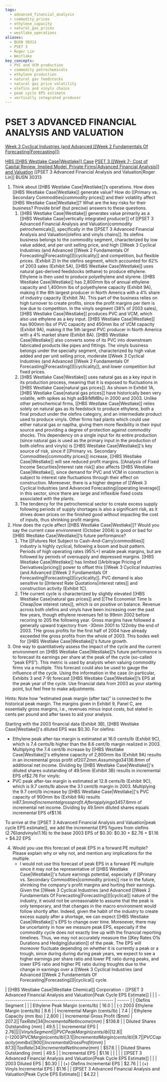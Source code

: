 ```yaml
---
tags:
  - advanced_financial_analysis
  - commodity_prices
  - ethylene_capacity
  - natural_gas_prices
  - westlake_operations
aliases:
  - BUSN 30313
  - PSET 3
  - Roger Lin
  - Westlake
key_concepts:
  - PVC and VCM production
  - commodity petrochemicals
  - ethylene production
  - natural gas feedstocks
  - natural gas price volatility
  - olefins and vinyls chains
  - peak cycle EPS estimate
  - vertically integrated producer
---
```


# PSET 3 ADVANCED FINANCIAL ANALYSIS AND VALUATION

[Week 3 Cyclical Industries (and Advanced [[Week 2 Fundamentals Of Forecasting|Forecasting]])](Week%203%20Cyclical%20Industries%20(and%20Advanced%20Forecasting).md)

[HBS [[HBS Westlake Case|Westlake]] Case](HBS%20Westlake%20Case.md)
[PSET 3 [[Week 7- Cost of Capital Review, Implied Model, Private Firms|Advanced Financial Analysis]] and Valuation](PSET%203%20Advanced%20Financial%20Analysis%20and%20Valuation.md)
[[PSET 3 Advanced Financial Analysis and Valuation|Roger Lin]]
BUSN 30313

1. Think about [[HBS Westlake Case|Westlake]]’s operations. How does [[HBS Westlake Case|Westlake]] generate value? How do [[Primary vs. Secondary Commodities|commodity prices]] and their volatility affect [[HBS Westlake Case|Westlake]]? What are the key risks for their business? Provide brief (but precise) answers to these questions.
	1. [[HBS Westlake Case|Westlake]] generates value primarily as a [[HBS Westlake Case|vertically integrated producer]] of [[PSET 3 Advanced Financial Analysis and Valuation|commodity petrochemicals]], specifically in the [[PSET 3 Advanced Financial Analysis and Valuation|olefins and vinyls chains]]. Its olefins business belongs to the commodity segment, characterized by low value added, and per unit selling price, and high [[Week 3 Cyclical Industries (and Advanced [[Week 2 Fundamentals Of Forecasting|Forecasting]])|cyclicality]] and competition, but flexible prices. (Exhibit 2) In the olefins segment, which accounted for 62% of 2003 sales (Exhibit 5A), [[HBS Westlake Case|Westlake]] uses natural gas-derived feedstocks (ethane) to produce ethylene. Ethylene is then used to produce polyethylene and styrene. [[HBS Westlake Case|Westlake]] has 2,800mm lbs of annual ethylene capacity and 1,400mm lbs of polyethylene capacity (Exhibit 9A), making it the 8th largest producer in North America with a 4% share of industry capacity (Exhibit 7A). This part of the business relies on high turnover to create profits, since the profit margins per item is low due to competition. In the vinyls segment (38% of 2003 sales), [[HBS Westlake Case|Westlake]] produces PVC and VCM, which also use ethylene as a key input. [[HBS Westlake Case|Westlake]] has 900mm lbs of PVC capacity and 450mm lbs of VCM capacity (Exhibit 9A), making it the 5th largest PVC producer in North America with a 4% market share (Exhibit 8A). [[HBS Westlake Case|Westlake]] also converts some of its PVC into downstream fabricated products like pipes and fittings. The vinyls business belongs under the specialty segment, characterized by high value added and per unit selling price, moderate [[Week 3 Cyclical Industries (and Advanced [[Week 2 Fundamentals Of Forecasting|Forecasting]])|cyclicality]], and lower competition but fixed prices.
	2. [[HBS Westlake Case|Westlake]] uses natural gas as a key input in its production process, meaning that it is exposed to fluctuations in [[HBS Westlake Case|natural gas prices]]. As shown in Exhibit 1A, [[HBS Westlake Case|natural gas prices]] have historically been very volatile, with spikes as high as$9/MMBtu in 2000 and 2003. Unlike other petrochemical firms, [[HBS Westlake Case|Westlake]] relies solely on natural gas as its feedstock to produce ethylene, both a final product under the olefins category, and an intermediate product used to produce vinyls. Other firms had plants which could use either natural gas or naptha, giving them more flexibility in their input source and providing a degree of protection against commodity shocks. This dependency on a single input for its entire production (since natural gas is used as the primary input in the production of both olefins and vinyls) is [[HBS Westlake Case|Westlake]]'s key source of risk, since if [[Primary vs. Secondary Commodities|commodity prices]] increase, [[HBS Westlake Case|Westlake]] will see reduced profit margins. [[Analysis of Fixed Income Securities|Interest rate risk]] also affects [[HBS Westlake Case|Westlake]], since demand for PVC and VCM in construction is subject to interest rate fluctuations through their effect on construction. Moreoever, there is a higher degree of [[Week 3 Cyclical Industries (and Advanced Forecasting)|operating leverage]] in this sector, since there are large and inflexible fixed costs associated with the plants.
	4. The tendency for the petrochemical sector to create excess supply following periods of supply shortages is also a significant risk, as it drives down prices on the finished good without impacting the cost of inputs, thus shrinking profit margins.
2. How does the cycle affect [[HBS Westlake Case|Westlake]]? Would you say the current case environment (October 2004) is good or bad for [[HBS Westlake Case|Westlake]]’s future performance?
	1. The [[Futures Not Subject to Cash-And-Carry|commodities]] industry is highly cyclical, following a boom and bust pattern. Periods of high operating rates (95%+) enable peak margins, but are followed by periods of oversupply and depressed margins. [[HBS Westlake Case|Westlake]] has limited [[Arbitrage Pricing of Derivatives|pricing]] power to offset this [[Week 3 Cyclical Industries (and Advanced [[Week 2 Fundamentals Of Forecasting|Forecasting]])|cyclicality]]. PVC demand is also sensitive to [[Interest Rate Quotations|interest rates]] and construction activity (Exhibit 1C).
	2. THe current cycle is characterized by slightly elevated [[HBS Westlake Case|natural gas prices]] and [[The Economist Time Is Cheap|low interest rates]], which is on positive on balance. Revenue across both olefins and vinyls have been increasing over the past few years, though ethylene revenues fell to 99$m$in 2002 before recoring to 205 the following year. Gross margins have followed a generally upward trajectory from -30$m$in 2001 to 122$m$by the end of 2003. THe gross profits for the first half of 2004 have already exceeded the gross profits from the whole of 2003. This bodes well for [[HBS Westlake Case|Westlake]]'s future growth.
3. One way to quantitatively assess the impact of the cycle and the current environment on [[HBS Westlake Case|Westlake]]’s future performance is to forecast its earnings per share at the peak of the cycle (so-called “peak EPS”). This metric is used by analysts when valuing commodity firms via a multiple. This forecast could also be used to gauge the influence of the cycle. Using the information in the case (in particular, Exhibits 3 and 7-9) forecast [[HBS Westlake Case|Westlake]]’s EPS at the peak year of the cycle. Use financial data from 2003 as your starting point, but feel free to make adjustments.

Hints: Note how “estimated peak margin (after tax)” is connected to the historical peak margin. The margins given in Exhibit 9, Panel C, are essentially gross margins, i.e., revenues minus input costs, but stated in cents per pound and after taxes to aid your analysis.

Starting with the 2003 financial data (Exhibit 3B), [[HBS Westlake Case|Westlake]]'s diluted EPS was $0.30.
For olefins:

+ Ethylene peak after-tax margin is estimated at 16.0 cents/lb (Exhibit 9C), which is 7.4 cents/lb higher than the 8.6 cent/lb margin realized in 2003. Multiplying the 7.4 cent/lb increase by [[HBS Westlake Case|Westlake]]'s ethylene capacity of 2,800mm lbs (Exhibit 9A) results in an incremental gross profit of$207.2mm. Assuming a 34% tax rate (Exhibit 9B), this equates to$136.8mm of additional  net income. Dividing by [[HBS Westlake Case|Westlake]]'s diluted shares outstanding of 49.5mm (Exhibit 3B) results in incremental EPS of$2.76
For vinyls:
+ PVC peak after-tax margin is estimated at 12.8 cents/lb (Exhibit 9C), which is 9.7 cents/lb above the 3.1 cent/lb margin in 2003. Multiplying the 9.7 cent/lb increase by [[HBS Westlake Case|Westlake]]'s PVC capacity of 900mm lbs (Exhibit 9A) results in$87.3mm of incremental gross profit. After applying a 34% tax rate, we get$57.6mm of incremental net income. Dividing by 49.5mm diluted shares equals incremental EPS of$1.16

To arrive at the [[PSET 3 Advanced Financial Analysis and Valuation|peak cycle EPS estimate]], we add the incremental EPS figures from olefins ($2.76) and vinyls ($1.16) to the base 2003 EPS of $0.30:
$0.30 + $2.76 + $1.16 = $4.22 EPS

4. Would you use this forecast of peak EPS in a forward PE multiple? Please explain why or why not, and mention any implications for the multiple.
	+ I would not use this forecast of peak EPS in a forward PE multiple since it may not be representative of [[HBS Westlake Case|Westlake]]'s future earnings potential, especially if [[Primary vs. Secondary Commodities|commodity prices]] rise in the future, shrinking the company's profit margins and hurting their earnings. Given the [[Week 3 Cyclical Industries (and Advanced [[Week 2 Fundamentals Of Forecasting|Forecasting]])|cyclical]] nature of the industry, it would not be unreasonable to assume that the peak is only temporary, and that changes in the macro environment would follow shortly after. Indeed, given the habit of the industry to create excess supply after a shortage, we can expect [[HBS Westlake Case|Westlake]]'s EPS to change over time. Moreoever, there may be uncertainty in how we measure peak EPS, especially if the commodity cycle does not exactly line up with the financial reporting timelines. Thus, we may not accurately measure the [[Key Rates O1s Durations and Hedging|duration]] of the peak. The EPS will moreover fluctuate depending on whether it is currently a peak or a trough, since during during during peak years, we expect to see a higher earnings per share ratio and lower PE ratio durng peaks, and lower EPS ratio and higher PE ratio during troughts due to the change in earnings over a [[Week 3 Cyclical Industries (and Advanced [[Week 2 Fundamentals Of Forecasting|Forecasting]])|cyclical]] cycle.

| [[HBS Westlake Case|Westlake Chemical]] Corporation - [[PSET 3 Advanced Financial Analysis and Valuation|Peak Cycle EPS Estimate]] |        |
| ------------------------------------------------------- | ------ |
| Olefins Segment                                         |        |
| Ethylene Peak Margin (cents/lb)                         | 16.0   |
| (-) 2003 Ethylene Margin (cents/lb)                     | 8.6    |
| Incremental Margin (cents/lb)                           | 7.4    |
| Ethylene Capacity (mm lbs)                              | 2,800  |
| Incremental Gross Profit ($mm)                          | $207.2 |
| Tax Rate                                                | 34%    |
| Incremental Net Income ($mm)                            | $136.8 |
| Diluted Shares Outstanding (mm)                         | 49.5   |
| Incremental EPS                                         | $2.76  |
|                                                         |        |
| Vinyls Segment                                          |        |
| PVC Peak Margin (cents/lb)                              | 12.8   |
| (-) 2003 PVC Margin (cents/lb)                          | 3.1    |
| Incremental Margin (cents/lb)                           | 9.7    |
| PVC Capacity (mm lbs)                                   | 900    |
| Incremental Gross Profit ($mm)                          | $87.3  |
| Tax Rate                                                | 34%    |
| Incremental Net Income ($mm)                            | $57.6  |
| Diluted Shares Outstanding (mm)                         | 49.5   |
| Incremental EPS                                         | $1.16  |
|                                                         |        |
| [[PSET 3 Advanced Financial Analysis and Valuation|Peak Cycle EPS Estimate]]                                 |        |
| 2003 Diluted EPS                                        | $0.30  |
| (+) Olefins Incremental EPS                             | $2.76  |
| (+) Vinyls Incremental EPS                              | $1.16  |
| [[PSET 3 Advanced Financial Analysis and Valuation|Peak Cycle EPS Estimate]]                                 | $4.22  |